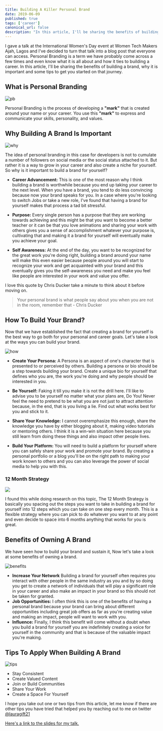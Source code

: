 ```yaml
---
title: Building A Killer Personal Brand
date: 2019-06-09
published: true
tags: ['career']
canonical_url: false
description: "In this article, I'll be sharing the benefits of building a personal brand, why it is important and some tips to get you started on that journey."
---
```


I gave a talk at the International Women's Day event at Women Tech Makers Ajah, Lagos and I've decided to turn that talk into a blog post that everyone can access. Personal Branding is a term we have probably come across a few times and even know what it is all about and how it ties to building a career.  In this article, I'll be sharing the benefits of building a brand, why it is important and some tips to get you started on that journey.

## What is Personal Branding

![pb](https://thepracticaldev.s3.amazonaws.com/i/79qprwog7gqhz616lyad.png)

Personal Branding is the process of developing a **"mark"** that is created around your name or your career. You use this **"mark"** to express and communicate your skills, personality, and values.

## Why Building A Brand Is Important

![why](https://thepracticaldev.s3.amazonaws.com/i/3mo783enaybf3w315o2l.png)

The idea of personal branding in this case for developers is not to cumulate a number of followers on social media or the social status attached to it. But rather it is a way to grow in your career and also create a niche for yourself. So why is it important to build a brand for yourself?

- **Career Advancement:** This is one of the most reason why I think building a brand is worthwhile because you end up taking your career to the next level. When you have a brand, you tend to do less convincing because now your brand speaks for you. In a case where you're looking to switch Jobs or take a new role, I've found that having a brand for yourself makes that process a tad bit stressful.

- **Purpose:** Every single person has a purpose that they are working towards achieving and this might be that you want to become a better teacher or it can be that you love animations and sharing your work with others gives you a sense of accomplishment whatever your purpose is, cultivating that and making it a brand for yourself will eventually make you achieve your goal.


- **Self Awareness:** At the end of the day, you want to be recognized for the great work you're doing right, building a brand around your name will make this even easier because people around you will start to recognize your work and get acquainted with your brand and this eventually gives you the self-awareness you need and make you feel like people are interested in your work and value you offer.

I love this quote by Chris Ducker take a minute to think about it before moving on.

> Your personal brand is what people say about you when you are not in the room, remember that - Chris Ducker


## How To Build Your Brand?

Now that we have established the fact that creating a brand for yourself is the best way to go both for your personal and career goals. Let's take a look at the ways you can build your brand.


![how](https://thepracticaldev.s3.amazonaws.com/i/w8za0tv5ye13keiukx11.png)

- **Create Your Persona:** A Persona is an aspect of one's character that is presented to or perceived by others. Building a persona or bio should be a step towards building your brand. Create a unique bio for yourself that defines who you are, the work you're doing and why people should be interested in you.

- **Be Yourself:** Faking it till you make it is not the drill here. I'll like to advise you to be yourself no matter what your plans are, Do You! Never feel the need to pretend to be what you are not just to attract attention because, in the end, that is you living a lie. Find out what works best for you and stick to it.

- **Share Your Knowledge:** I cannot overemphasize this enough, share the knowledge you have by either blogging about it, making video tutorials or mentoring others. I think it is a win-win situation here because you still learn from doing these things and also impact other people lives.

- **Build Your Platform:** You will need to build a platform for yourself where you can safely share your work and promote your brand. By creating a personal portfolio or a blog you'll be on the right path to making your work known to others and you can also leverage the power of social media to help you with this.


### 12 Month Strategy

![](https://thepracticaldev.s3.amazonaws.com/i/ha5mx9r6tose82rdrrrj.png)

I found this while doing research on this topic, The 12 Month Strategy is basically you spacing out the steps you want to take in building a brand for yourself into 12 steps which you can take on one step every month. This is a flexible strategy where you can pick to do whatever you want to at any point and even decide to space into 6 months anything that works for you is great.


## Benefits of Owning A Brand
We have seen how to build your brand and sustain it, Now let's take a look at some benefits of owning a brand.

![benefits](https://thepracticaldev.s3.amazonaws.com/i/c92d50wzk7hxgz4x5bfg.png)

- **Increase Your Network** Building a brand for yourself often requires you interact with other people in the same industry as you and by so doing you get to create a network of individuals that will play a significant role in your career and also make an impact in your brand so this should not be taken for granted.
- **Job Opportunities:** I often think this is one of the benefits of having a personal brand because your brand can bring about different opportunities including great job offers as far as you're creating value and making an impact, people will want to work with you.
- **Influence:** Finally, I think this benefit will come without a doubt when you build a brand for yourself you are indefinitely creating a voice for yourself in the community and that is because of the valuable impact you're making.


## Tips To Apply When Building A Brand
![tips](https://thepracticaldev.s3.amazonaws.com/i/kaw1y14nbk49urzrkc2q.png)

- Stay Consistent
- Create Valued Content
- Join or Build Communities
- Share Your Work
- Create a Space For Yourself

I hope you take out one or two tips from this article, let me know if there are other tips you have tried that helped you by reaching out to me on twitter [@lauragift21](https://twitter.com/lauragift21)

[Here's a link to the slides for my talk.](https://speakerdeck.com/lauragift21/building-a-killer-personal-brand)
